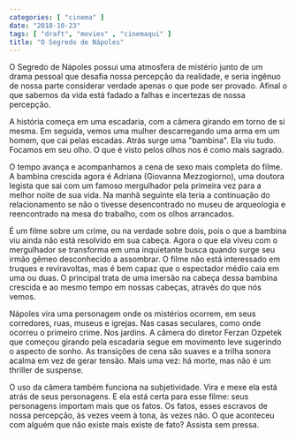 ```yaml
---
categories: [ "cinema" ]
date: "2018-10-23"
tags: [ "draft", "movies" , "cinemaqui" ]
title: "O Segredo de Nápoles"
---
```

O Segredo de Nápoles possui uma atmosfera de mistério junto de um drama
pessoal que desafia nossa percepção da realidade, e seria ingênuo de
nossa parte considerar verdade apenas o que pode ser provado. Afinal o que
sabemos da vida está fadado a falhas e incertezas de nossa percepção.

A história começa em uma escadaria, com a câmera girando em torno de si
mesma. Em seguida, vemos uma mulher descarregando uma arma em um homem,
que cai pelas escadas. Atrás surge uma "bambina". Ela viu tudo. Focamos
em seu olho. O que é visto pelos olhos nos é como mais sagrado.

O tempo avança e acompanhamos a cena de sexo mais completa do filme. A
bambina crescida agora é Adriana (Giovanna Mezzogiorno), uma doutora
legista que sai com um famoso mergulhador pela primeira vez para a
melhor noite de sua vida. Na manhã seguinte ela teria a continuação
do relacionamento se não o tivesse desencontrado no museu de arqueologia
e reencontrado na mesa do trabalho, com os olhos arrancados.

É um filme sobre um crime, ou na verdade sobre dois, pois o que a bambina
viu ainda não está resolvido em sua cabeça. Agora o que ela viveu com
o mergulhador se transforma em uma inquietante busca quando surge seu
irmão gêmeo desconhecido a assombrar. O filme não está interessado em
truques e reviravoltas, mas é bem capaz que o espectador médio caia em
uma ou duas. O principal trata de uma imersão na cabeça dessa bambina
crescida e ao mesmo tempo em nossas cabeças, através do que nós vemos.

Nápoles vira uma personagem onde os mistérios ocorrem, em seus
corredores, ruas, museus e igrejas. Nas casas seculares, como onde
ocorreu o primeiro crime. Nos jardins. A câmera do diretor Ferzan
Ozpetek que começou girando pela escadaria segue em movimento leve
sugerindo o aspecto de sonho. As transições de cena são suaves e a
trilha sonora acalma em vez de gerar tensão. Mais uma vez: há morte,
mas não é um thriller de suspense.

O uso da câmera também funciona na subjetividade. Vira e mexe ela
está atrás de seus personagens. E ela está certa para esse filme:
seus personagens importam mais que os fatos. Os fatos, esses escravos de
nossa percepção, às vezes veem à tona, às vezes não. O que aconteceu
com alguém que não existe mais existe de fato? Assista sem pressa.
